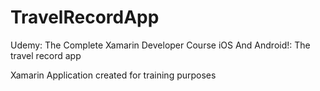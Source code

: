 # TravelRecordApp
Udemy: The Complete Xamarin Developer Course iOS And Android!: The travel record app

Xamarin Application created for training purposes

